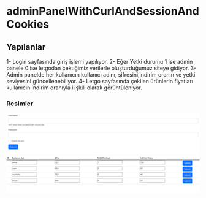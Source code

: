 # adminPanelWithCurlAndSessionAndCookies

## Yapılanlar

1- Login sayfasında giriş işlemi yapılıyor.
2- Eğer Yetki durumu 1 ise admin panele 0 ise letgodan çektiğimiz verilerle oluşturduğumuz siteye gidiyor.
3- Admin panelde her kullanıcın kullanıcı adını, şifresini,indirim oranın ve yetki seviyesini güncellenebiliyor.
4- Letgo sayfasında çekilen ürünlerin fiyatları kullanıcın indirim oranıyla ilişkili olarak görüntüleniyor.

### Resimler

![ss1](./img/ss1.PNG)
![ss2](./img/ss2.PNG)


